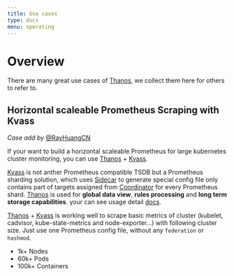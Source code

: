 ```yaml
---
title: Use cases
type: docs
menu: operating
---
```


# Overview

There are many great use cases of [Thanos](thanos.io), we collect them here for others to refer to.

## Horizontal scaleable Prometheus Scraping with Kvass

*Case add by* [@RayHuangCN](https://github.com/RayHuangCN)

If your want to build a horizontal scaleable Prometheus for large kubernetes cluster monitoring, you can use  [Thanos](https://github.com/thanos-io/thanos) + [Kvass](https://github.com/tkestack/kvass).

[Kvass](https://github.com/tkestack/kvass) is not anther Prometheus compatible TSDB but a Prometheus sharding solution, which uses [Sidecar](https://github.com/tkestack/kvass#sidecar) to generate special config file only contains part of targets assigned from [Coordinator](https://github.com/tkestack/kvass#coordinator) for every Prometheus shard.
[Thanos](https://github.com/thanos-io/thanos) is used for **global data view**, **rules processing** and **long term storage capabilities**. your can see usage detail [docs](https://github.com/tkestack/kvass#kvass--thanos).

[Thanos](https://github.com/thanos-io/thanos) + [Kvass](https://github.com/tkestack/kvass) is working well to scrape basic metrics of cluster (kubelet, cadvisor, kube-state-metrics and node-exporter...)  with following cluster size. Just use one Prometheus config file,  without any ```federation``` or ```hashmod```.

- 1k+ Nodes
- 60k+ Pods
- 100k+ Containers
